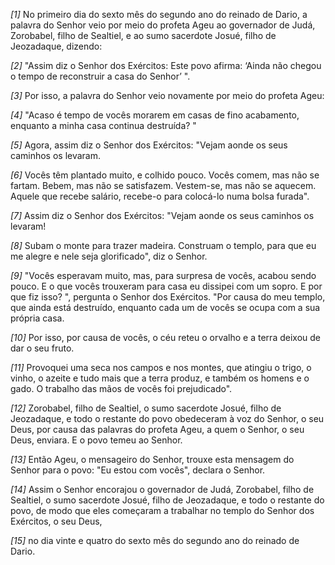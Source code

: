 *[1]* No primeiro dia do sexto mês do segundo ano do reinado de Dario, a palavra do Senhor veio por meio do profeta Ageu ao governador de Judá, Zorobabel, filho de Sealtiel, e ao sumo sacerdote Josué, filho de Jeozadaque, dizendo:

*[2]* "Assim diz o Senhor dos Exércitos: Este povo afirma: ‘Ainda não chegou o tempo de reconstruir a casa do Senhor’ ".

*[3]* Por isso, a palavra do Senhor veio novamente por meio do profeta Ageu:

*[4]* "Acaso é tempo de vocês morarem em casas de fino acabamento, enquanto a minha casa continua destruída? "

*[5]* Agora, assim diz o Senhor dos Exércitos: "Vejam aonde os seus caminhos os levaram.

*[6]* Vocês têm plantado muito, e colhido pouco. Vocês comem, mas não se fartam. Bebem, mas não se satisfazem. Vestem-se, mas não se aquecem. Aquele que recebe salário, recebe-o para colocá-lo numa bolsa furada".

*[7]* Assim diz o Senhor dos Exércitos: "Vejam aonde os seus caminhos os levaram!

*[8]* Subam o monte para trazer madeira. Construam o templo, para que eu me alegre e nele seja glorificado", diz o Senhor.

*[9]* "Vocês esperavam muito, mas, para surpresa de vocês, acabou sendo pouco. E o que vocês trouxeram para casa eu dissipei com um sopro. E por que fiz isso? ", pergunta o Senhor dos Exércitos. "Por causa do meu templo, que ainda está destruído, enquanto cada um de vocês se ocupa com a sua própria casa.

*[10]* Por isso, por causa de vocês, o céu reteu o orvalho e a terra deixou de dar o seu fruto.

*[11]* Provoquei uma seca nos campos e nos montes, que atingiu o trigo, o vinho, o azeite e tudo mais que a terra produz, e também os homens e o gado. O trabalho das mãos de vocês foi prejudicado".

*[12]* Zorobabel, filho de Sealtiel, o sumo sacerdote Josué, filho de Jeozadaque, e todo o restante do povo obedeceram à voz do Senhor, o seu Deus, por causa das palavras do profeta Ageu, a quem o Senhor, o seu Deus, enviara. E o povo temeu ao Senhor.

*[13]* Então Ageu, o mensageiro do Senhor, trouxe esta mensagem do Senhor para o povo: "Eu estou com vocês", declara o Senhor.

*[14]* Assim o Senhor encorajou o governador de Judá, Zorobabel, filho de Sealtiel, o sumo sacerdote Josué, filho de Jeozadaque, e todo o restante do povo, de modo que eles começaram a trabalhar no templo do Senhor dos Exércitos, o seu Deus,

*[15]* no dia vinte e quatro do sexto mês do segundo ano do reinado de Dario.

